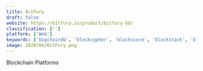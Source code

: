 ```yaml
---
title: BitFury
draft: false 
website: https://bitfury.io/product/bitfury-b8/
classification: ['']
platform: ['Web']
keywords: ['bigchaindb', 'blockcypher', 'blockscore', 'blockstack', 'blockverify', 'cambridge_blockchain', 'deqode', 'elliptic', 'gocoin', 'guardtime_ksi', 'hypr', 'hyperledger', 'kaleido_blockchain_business_cloud', 'multichain', 'stellar_platform', 'storj', 'veem']
image: 2020/04/BitFury.png
---
```

Blockchain Platforms